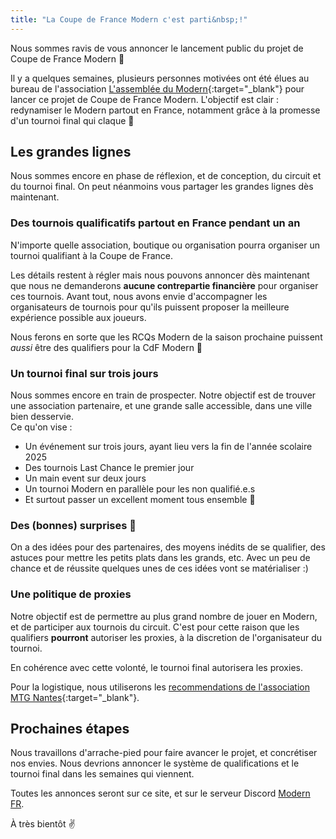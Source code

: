 ```yaml
---
title: "La Coupe de France Modern c'est parti&nbsp;!"
---
```


Nous sommes ravis de vous annoncer le lancement public du projet de Coupe de France Modern 🎉

Il y a quelques semaines, plusieurs personnes motivées ont été élues au bureau de l'association [L'assemblée du Modern](/assemblee-du-modern/){:target="_blank"} pour lancer ce projet de Coupe de France Modern. L'objectif est clair : redynamiser le Modern partout en France, notamment grâce à la promesse d'un tournoi final qui claque 🤩

## Les grandes lignes

Nous sommes encore en phase de réflexion, et de conception, du circuit et du tournoi final. On peut néanmoins vous partager les grandes lignes dès maintenant.

### Des tournois qualificatifs partout en France pendant un an

N'importe quelle association, boutique ou organisation pourra organiser un tournoi qualifiant à la Coupe de France.

Les détails restent à régler mais nous pouvons annoncer dès maintenant que nous ne demanderons **aucune contrepartie financière** pour organiser ces tournois. Avant tout, nous avons envie d'accompagner les organisateurs de tournois pour qu'ils puissent proposer la meilleure expérience possible aux joueurs.

Nous ferons en sorte que les RCQs Modern de la saison prochaine puissent *aussi* être des qualifiers pour la CdF Modern 🤞

### Un tournoi final sur trois jours

Nous sommes encore en train de prospecter. Notre objectif est de trouver une association partenaire, et une grande salle accessible, dans une ville bien desservie.  
Ce qu'on vise :
- Un événement sur trois jours, ayant lieu vers la fin de l'année scolaire 2025
- Des tournois Last Chance le premier jour
- Un main event sur deux jours
- Un tournoi Modern en parallèle pour les non qualifié.e.s
- Et surtout passer un excellent moment tous ensemble 👐

### Des (bonnes) surprises 👀

On a des idées pour des partenaires, des moyens inédits de se qualifier, des astuces pour mettre les petits plats dans les grands, etc. Avec un peu de chance et de réussite quelques unes de ces idées vont se matérialiser :)

### Une politique de proxies

Notre objectif est de permettre au plus grand nombre de jouer en Modern, et de participer aux tournois du circuit. C'est pour cette raison que les qualifiers **pourront** autoriser les proxies, à la discretion de l'organisateur du tournoi.

En cohérence avec cette volonté, le tournoi final autorisera les proxies.

Pour la logistique, nous utiliserons les [recommendations de l'association MTG Nantes](https://www.mtgnantes.fr/activit%C3%A9s/politique-proxy){:target="_blank"}.

## Prochaines étapes

Nous travaillons d'arrache-pied pour faire avancer le projet, et concrétiser nos envies. Nous devrions annoncer le système de qualifications et le tournoi final dans les semaines qui viennent.

Toutes les annonces seront sur ce site, et sur le serveur Discord [Modern FR](https://discord.gg/KW4KPRZ3n7).

À très bientôt ✌️
